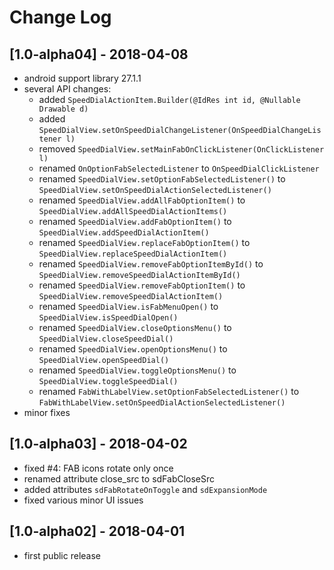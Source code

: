 # Change Log

## [1.0-alpha04] - 2018-04-08
- android support library 27.1.1
- several API changes:
    - added `SpeedDialActionItem.Builder(@IdRes int id, @Nullable Drawable d)`
    - added `SpeedDialView.setOnSpeedDialChangeListener(OnSpeedDialChangeListener l)`
    - removed `SpeedDialView.setMainFabOnClickListener(OnClickListener l)`
    - renamed `OnOptionFabSelectedListener` to `OnSpeedDialClickListener`
    - renamed `SpeedDialView.setOptionFabSelectedListener()` to `SpeedDialView.setOnSpeedDialActionSelectedListener()`
    - renamed `SpeedDialView.addAllFabOptionItem()` to `SpeedDialView.addAllSpeedDialActionItems()`
    - renamed `SpeedDialView.addFabOptionItem()` to `SpeedDialView.addSpeedDialActionItem()`
    - renamed `SpeedDialView.replaceFabOptionItem()` to `SpeedDialView.replaceSpeedDialActionItem()`
    - renamed `SpeedDialView.removeFabOptionItemById()` to `SpeedDialView.removeSpeedDialActionItemById()`
    - renamed `SpeedDialView.removeFabOptionItem()` to `SpeedDialView.removeSpeedDialActionItem()`
    - renamed `SpeedDialView.isFabMenuOpen()` to `SpeedDialView.isSpeedDialOpen()`
    - renamed `SpeedDialView.closeOptionsMenu()` to `SpeedDialView.closeSpeedDial()`
    - renamed `SpeedDialView.openOptionsMenu()` to `SpeedDialView.openSpeedDial()`
    - renamed `SpeedDialView.toggleOptionsMenu()` to `SpeedDialView.toggleSpeedDial()`
    - renamed `FabWithLabelView.setOptionFabSelectedListener()` to `FabWithLabelView.setOnSpeedDialActionSelectedListener()`
 - minor fixes

## [1.0-alpha03] - 2018-04-02
- fixed #4: FAB icons rotate only once
- renamed attribute close_src to sdFabCloseSrc
- added attributes `sdFabRotateOnToggle` and `sdExpansionMode`
- fixed various minor UI issues

## [1.0-alpha02] - 2018-04-01
- first public release

